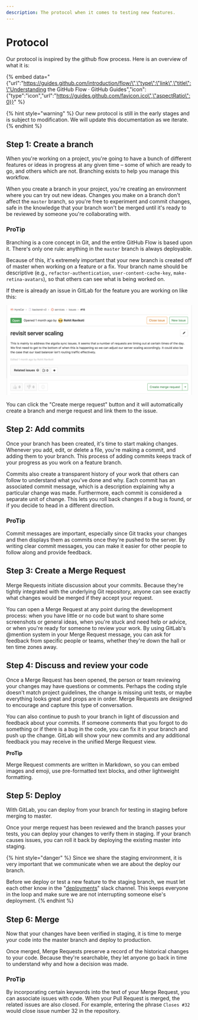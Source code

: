 ```yaml
---
description: The protocol when it comes to testing new features.
---
```


# Protocol

Our protocol is inspired by the github flow process. Here is an overview of what it is:

{% embed data="{\"url\":\"https://guides.github.com/introduction/flow/\",\"type\":\"link\",\"title\":\"Understanding the GitHub Flow · GitHub Guides\",\"icon\":{\"type\":\"icon\",\"url\":\"https://guides.github.com/favicon.ico\",\"aspectRatio\":0}}" %}

{% hint style="warning" %}
Our new protocol is still in the early stages and is subject to modification. We will update this documentation as we iterate.
{% endhint %}

## Step 1: Create a branch

When you're working on a project, you're going to have a bunch of different features or ideas in progress at any given time – some of which are ready to go, and others which are not. Branching exists to help you manage this workflow.

When you create a branch in your project, you're creating an environment where you can try out new ideas. Changes you make on a branch don't affect the `master` branch, so you're free to experiment and commit changes, safe in the knowledge that your branch won't be merged until it's ready to be reviewed by someone you're collaborating with.

### **ProTip**

Branching is a core concept in Git, and the entire GitHub Flow is based upon it. There's only one rule: anything in the `master` branch is always deployable.

Because of this, it's extremely important that your new branch is created off of master when working on a feature or a fix. Your branch name should be descriptive \(e.g., `refactor-authentication`, `user-content-cache-key`, `make-retina-avatars`\), so that others can see what is being worked on.

If there is already an issue in GitLab for the feature you are working on like this:

![](../.gitbook/assets/screen-shot-2018-08-13-at-6.29.57-pm.png)

You can click the "Create merge request" button and it will automatically create a branch and merge request and link them to the issue.  


## Step 2: Add commits

Once your branch has been created, it's time to start making changes. Whenever you add, edit, or delete a file, you're making a commit, and adding them to your branch. This process of adding commits keeps track of your progress as you work on a feature branch.

Commits also create a transparent history of your work that others can follow to understand what you've done and why. Each commit has an associated commit message, which is a description explaining why a particular change was made. Furthermore, each commit is considered a separate unit of change. This lets you roll back changes if a bug is found, or if you decide to head in a different direction.

### **ProTip**

Commit messages are important, especially since Git tracks your changes and then displays them as commits once they're pushed to the server. By writing clear commit messages, you can make it easier for other people to follow along and provide feedback.  


## Step 3: Create a Merge Request

Merge Requests initiate discussion about your commits. Because they're tightly integrated with the underlying Git repository, anyone can see exactly what changes would be merged if they accept your request.

You can open a Merge Request at any point during the development process: when you have little or no code but want to share some screenshots or general ideas, when you're stuck and need help or advice, or when you're ready for someone to review your work. By using GitLab's @mention system in your Merge Request message, you can ask for feedback from specific people or teams, whether they're down the hall or ten time zones away.

## Step 4: Discuss and review your code

Once a Merge Request has been opened, the person or team reviewing your changes may have questions or comments. Perhaps the coding style doesn't match project guidelines, the change is missing unit tests, or maybe everything looks great and props are in order. Merge Requests are designed to encourage and capture this type of conversation.

You can also continue to push to your branch in light of discussion and feedback about your commits. If someone comments that you forgot to do something or if there is a bug in the code, you can fix it in your branch and push up the change. GitLab will show your new commits and any additional feedback you may receive in the unified Merge Request view.

**ProTip**

Merge Request comments are written in Markdown, so you can embed images and emoji, use pre-formatted text blocks, and other lightweight formatting.

## Step 5: Deploy

With GitLab, you can deploy from your branch for testing in staging before merging to master.

Once your merge request has been reviewed and the branch passes your tests, you can deploy your changes to verify them in staging. If your branch causes issues, you can roll it back by deploying the existing master into staging.

{% hint style="danger" %}
Since we share the staging environment, it is very important that we communicate when we are about the deploy our branch. 

Before we deploy or test a new feature to the staging branch, we must let each other know in the "[deployments](https://hyre.slack.com/messages/CBVF0C49E)" slack channel. This keeps everyone in the loop and make sure we are not interrupting someone else's deployment.
{% endhint %}

## Step 6: Merge

Now that your changes have been verified in staging, it is time to merge your code into the master branch and deploy to production.

Once merged, Merge Requests preserve a record of the historical changes to your code. Because they're searchable, they let anyone go back in time to understand why and how a decision was made.

### **ProTip**

By incorporating certain keywords into the text of your Merge Request, you can associate issues with code. When your Pull Request is merged, the related issues are also closed. For example, entering the phrase `Closes #32` would close issue number 32 in the repository.



  



